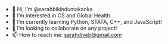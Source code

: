 - 👋 Hi, I’m @sarahbikindumakanka
- 👀 I’m interested in CS and Global Health
- 🌱 I’m currently learning Python, STATA, C++, and JavaScript!
- 💞️ I’m looking to collaborate on any project!
- 📫 How to reach me: sarahdiveb@gmail.com

<!---
sarahbikindumakanka/sarahbikindumakanka is a ✨ special ✨ repository because its `README.md` (this file) appears on your GitHub profile.
You can click the Preview link to take a look at your changes.
--->
